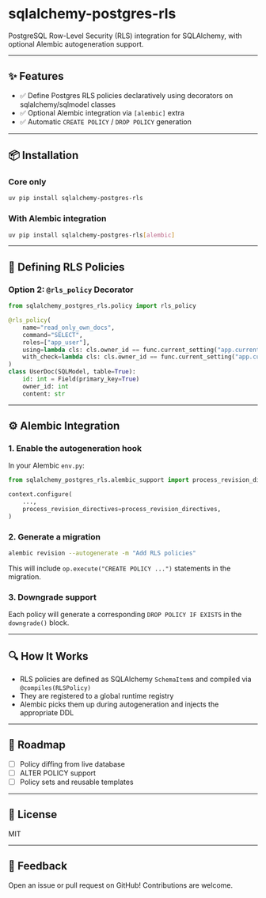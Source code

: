 # sqlalchemy-postgres-rls

PostgreSQL Row-Level Security (RLS) integration for SQLAlchemy, with optional Alembic autogeneration support.

---

## ✨ Features

- ✅ Define Postgres RLS policies declaratively using decorators on sqlalchemy/sqlmodel classes
- ✅ Optional Alembic integration via `[alembic]` extra
- ✅ Automatic `CREATE POLICY` / `DROP POLICY` generation

---

## 📦 Installation

### Core only

```bash
uv pip install sqlalchemy-postgres-rls
```

### With Alembic integration

```bash
uv pip install sqlalchemy-postgres-rls[alembic]
```

---

## 🧱 Defining RLS Policies

### Option 2: `@rls_policy` Decorator

```python
from sqlalchemy_postgres_rls.policy import rls_policy

@rls_policy(
    name="read_only_own_docs",
    command="SELECT",
    roles=["app_user"],
    using=lambda cls: cls.owner_id == func.current_setting("app.current_user_id").cast(int),
    with_check=lambda cls: cls.owner_id == func.current_setting("app.current_user_id").cast(int)
)
class UserDoc(SQLModel, table=True):
    id: int = Field(primary_key=True)
    owner_id: int
    content: str
```

---

## ⚙️ Alembic Integration

### 1. Enable the autogeneration hook

In your Alembic `env.py`:

```python
from sqlalchemy_postgres_rls.alembic_support import process_revision_directives

context.configure(
    ...,
    process_revision_directives=process_revision_directives,
)
```

### 2. Generate a migration

```bash
alembic revision --autogenerate -m "Add RLS policies"
```

This will include `op.execute("CREATE POLICY ...")` statements in the migration.

### 3. Downgrade support

Each policy will generate a corresponding `DROP POLICY IF EXISTS` in the `downgrade()` block.

---

## 🔍 How It Works

- RLS policies are defined as SQLAlchemy `SchemaItem`s and compiled via `@compiles(RLSPolicy)`
- They are registered to a global runtime registry
- Alembic picks them up during autogeneration and injects the appropriate DDL

---

## 🧪 Roadmap

- [ ] Policy diffing from live database
- [ ] ALTER POLICY support
- [ ] Policy sets and reusable templates

---

## 📄 License

MIT

---

## 💬 Feedback

Open an issue or pull request on GitHub! Contributions are welcome.
